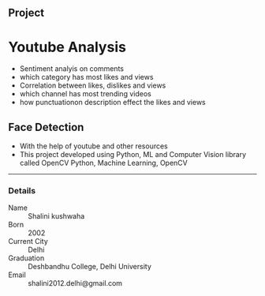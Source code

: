 
Project
---


# Youtube Analysis

* Sentiment analyis on comments
* which category has most likes and views
* Correlation between likes, dislikes and views
* which channel has most trending videos
* how punctuationon description effect the likes and views 


## Face Detection

* With the help of youtube and other resources 
* This project developed using Python, ML and Computer
  Vision library called OpenCV
   Python, Machine Learning, OpenCV


* * *

### Details

<dl>
<dt>Name</dt>
<dd>Shalini kushwaha</dd>
<dt>Born</dt>
<dd>2002</dd>
<dt>Current City</dt>
<dd>Delhi</dd>
<dt>Graduation</dt>
<dd>Deshbandhu College, Delhi University</dd>
<dt>Email</dt>
<dd>shalini2012.delhi@gmail.com</dd>
</dl>

